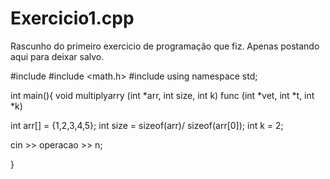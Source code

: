 # Exercicio1.cpp
Rascunho do primeiro exercicio de programação que fiz. Apenas postando aqui para deixar salvo.

#include <iostream>
#include <math.h>
#include <iostream>
using namespace std;


int main(){
void multiplyarry (int *arr, int size, int k)
func (int *vet, int *t, int *k)

int arr[] = {1,2,3,4,5};
int size = sizeof(arr)/ sizeof(arr[0]);
int k = 2;

cin >> operacao >> n;

}

